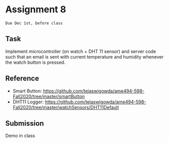 # Assignment 8
`Due Dec 1st, before class`

## Task

Implement microcontroller (on watch + DHT 11 sensor) and server code
such that an email is sent with current temperature and humidity
whenever the watch button is pressed.

## Reference
- Smart Button: https://github.com/tejaswigowda/ame494-598-Fall2020/tree/master/smartButton
- DHT11 Logger: https://github.com/tejaswigowda/ame494-598-Fall2020/tree/master/watchSensors/DHT11Default


## Submission
Demo in class






